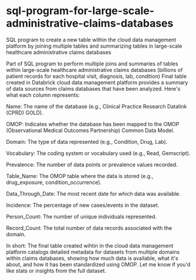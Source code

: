 # sql-program-for-large-scale-administrative-claims-databases
SQL program to create a new table within the cloud data management platform by joining multiple tables and summarizing tables in large-scale healthcare administrative claims databases

Part of SQL program to perform multiple joins and summaries of tables within large-scale healthcare administrative claims databases (billions of patient records for each hospital visit, diagnosis, lab, condition) Final table created in Databrick cloud data management platform  provides a summary of data sources from  claims databases that have been analyzed. Here's what each column represents:

Name: The name of the database (e.g., Clinical Practice Research Datalink (CPRD) GOLD).

OMOP: Indicates whether the database has been mapped to the OMOP (Observational Medical Outcomes Partnership) Common Data Model.

Domain: The type of data represented (e.g., Condition, Drug, Lab).

Vocabulary: The coding system or vocabulary used (e.g., Read, Gemscript).

Prevalence: The number of data points or prevalence values recorded.

Table_Name: The OMOP table where the data is stored (e.g., drug_exposure, condition_occurrence).

Data_Through_Date: The most recent date for which data was available.

Incidence: The percentage of new cases/events in the dataset.

Person_Count: The number of unique individuals represented.

Record_Count: The total number of data records associated with the domain.

In short:
The final table created wihtin in the cloud data management platform catalogs detailed metadata for datasets from multiple domains within claims databases, showing how much data is available, what it's about, and how it has been standardized using OMOP. Let me know if you'd like stats or insights from the full dataset. 



